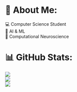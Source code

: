 # 💫 About Me:
💻 Computer Science Student<br>🔭 AI & ML<br>🧠 Computational Neuroscience

# 📊 GitHub Stats:
![](https://github-readme-stats.vercel.app/api?username=laurabaronbarna&theme=nightowl&hide_border=false&include_all_commits=true&count_private=false)<br/>
![](https://github-readme-streak-stats.herokuapp.com/?user=laurabaronbarna&theme=nightowl&hide_border=false)<br/>
![](https://github-readme-stats.vercel.app/api/top-langs/?username=laurabaronbarna&theme=nightowl&hide_border=false&include_all_commits=true&count_private=false&layout=compact)

<!-- Proudly created with GPRM ( https://gprm.itsvg.in ) -->
